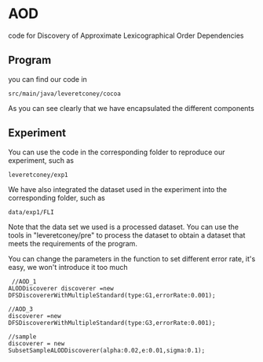 # AOD

code for Discovery of Approximate Lexicographical Order Dependencies

## Program

you can find our code in

```
src/main/java/leveretconey/cocoa
```

As you can see clearly that we have encapsulated the different components

## Experiment

You can use the code in the corresponding folder to reproduce our experiment, such as

```
leveretconey/exp1
```

We have also integrated the dataset used in the experiment into the corresponding folder, such as

```
data/exp1/FLI
```

Note that the data set we used is a processed dataset. You can use the tools in "leveretconey/pre" to process the dataset to obtain a dataset that meets the requirements of the program.

You can change the parameters in the function to set different error rate, it's easy, we won't introduce it too much

```
 //AOD_1
ALODDiscoverer discoverer =new DFSDiscovererWithMultipleStandard(type:G1,errorRate:0.001);

//AOD_3
discoverer =new DFSDiscovererWithMultipleStandard(type:G3,errorRate:0.001);

//sample
discoverer = new SubsetSampleALODDiscoverer(alpha:0.02,e:0.01,sigma:0.1);
```